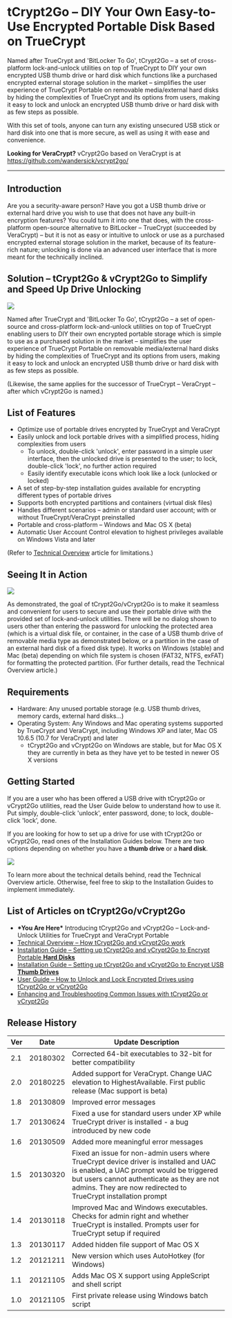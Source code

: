 # tCrypt2Go – DIY Your Own Easy-to-Use Encrypted Portable Disk Based on TrueCrypt
Named after TrueCrypt and 'BitLocker To Go', tCrypt2Go – a set of cross-platform lock-and-unlock utilities on top of TrueCrypt to DIY your own encrypted USB thumb drive or hard disk which functions like a purchased encrypted external storage solution in the market – simplifies the user experience of TrueCrypt Portable on removable media/external hard disks by hiding the complexities of TrueCrypt and its options from users, making it easy to lock and unlock an encrypted USB thumb drive or hard disk with as few steps as possible.

With this set of tools, anyone can turn any existing unsecured USB stick or hard disk into one that is more secure, as well as using it with ease and convenience.

**Looking for VeraCrypt?** vCrypt2Go based on VeraCrypt is at https://github.com/wandersick/vcrypt2go/

---

## Introduction

Are you a security-aware person? Have you got a USB thumb drive or external hard drive you wish to use that does not have any built-in encryption features? You could turn it into one that does, with the cross-platform open-source alternative to BitLocker – TrueCrypt (succeeded by VeraCrypt) – but it is not as easy or intuitive to unlock or use as a purchased encrypted external storage solution in the market, because of its feature-rich nature; unlocking is done via an advanced user interface that is more meant for the technically inclined.

## Solution – tCrypt2Go &amp; vCrypt2Go to Simplify and Speed Up Drive Unlocking

 ![](https://lh3.googleusercontent.com/-C6as-jneCKk/WpMFQ-I1zvI/AAAAAAAAB0A/u32KleYXfM0B2ZGY9R-wXRbrViLRaXLxgCHMYCw/s1600/image4)

Named after TrueCrypt and &#39;BitLocker To Go&#39;, tCrypt2Go – a set of open-source and cross-platform lock-and-unlock utilities on top of TrueCrypt enabling users to DIY their own encrypted portable storage which is simple to use as a purchased solution in the market – simplifies the user experience of TrueCrypt Portable on removable media/external hard disks by hiding the complexities of TrueCrypt and its options from users, making it easy to lock and unlock an encrypted USB thumb drive or hard disk with as few steps as possible.

(Likewise, the same applies for the successor of TrueCrypt – VeraCrypt – after which vCrypt2Go is named.)

## List of Features

- Optimize use of portable drives encrypted by TrueCrypt and VeraCrypt
- Easily unlock and lock portable drives with a simplified process, hiding complexities from users
  - To unlock, double-click &#39;unlock&#39;, enter password in a simple user interface, then the unlocked drive is presented to the user; to lock, double-click &#39;lock&#39;, no further action required
  - Easily identify executable icons which look like a lock (unlocked or locked)
- A set of step-by-step installation guides available for encrypting different types of portable drives
- Supports both encrypted partitions and containers (virtual disk files)
- Handles different scenarios – admin or standard user account; with or without TrueCrypt/VeraCrypt preinstalled
- Portable and cross-platform – Windows and Mac OS X (beta)
- Automatic User Account Control elevation to highest privileges available on Windows Vista and later

(Refer to [Technical Overview](https://tech.wandersick.com/2018/02/technical-overview-how-tcrypt2go-and.html) article for limitations.)

## Seeing It in Action

 ![](https://lh3.googleusercontent.com/-jTsk97Y31dM/WpMFT-h-s4I/AAAAAAAAB0I/rtql9AL-joIE7dI0t1Xz351V7iN-lFQLQCHMYCw/s1600/tcrypt2go-vcrypt2go-demo7)

As demonstrated, the goal of tCrypt2Go/vCrypt2Go is to make it seamless and convenient for users to secure and use their portable drive with the provided set of lock-and-unlock utilities. There will be no dialog shown to users other than entering the password for unlocking the protected area (which is a virtual disk file, or container, in the case of a USB thumb drive of removable media type as demonstrated below, or a partition in the case of an external hard disk of a fixed disk type). It works on Windows (stable) and Mac (beta) depending on which file system is chosen (FAT32, NTFS, exFAT) for formatting the protected partition. (For further details, read the Technical Overview article.)

## Requirements

- Hardware: Any unused portable storage (e.g. USB thumb drives, memory cards, external hard disks…)
- Operating System: Any Windows and Mac operating systems supported by TrueCrypt and VeraCrypt, including Windows XP and later, Mac OS 10.6.5 (10.7 for VeraCrypt) and later
  - tCrypt2Go and vCrypt2Go on Windows are stable, but for Mac OS X they are currently in beta as they have yet to be tested in newer OS X versions

## Getting Started

If you are a user who has been offered a USB drive with tCrypt2Go or vCrypt2Go utilities, read the User Guide below to understand how to use it. Put simply, double-click &#39;unlock&#39;, enter password, done; to lock, double-click &#39;lock&#39;, done.

If you are looking for how to set up a drive for use with tCrypt2Go or vCrypt2Go, read ones of the Installation Guides below. There are two options depending on whether you have a  **thumb drive**  or a  **hard disk**.

 ![](https://lh3.googleusercontent.com/-l4r0vdMMGpM/WpMFW9NZYYI/AAAAAAAAB0Q/b6mD3frOOgYkKUu27hMRMKl5QlbmlTfVACHMYCw/s1600/image5)

To learn more about the technical details behind, read the Technical Overview article. Otherwise, feel free to skip to the Installation Guides to implement immediately.

## List of Articles on tCrypt2Go/vCrypt2Go

- **\*You Are Here\***  Introducing tCrypt2Go and vCrypt2Go – Lock-and-Unlock Utilities for TrueCrypt and VeraCrypt Portable
- [Technical Overview – How tCrypt2Go and vCrypt2Go work](https://tech.wandersick.com/2018/02/technical-overview-how-tcrypt2go-and.html)
- [Installation Guide – Setting up tCrypt2Go and vCrypt2Go to Encrypt Portable ](https://tech.wandersick.com/2018/02/installation-guide-setting-up-tcrypt2go_26.html)[**Hard Disks**](https://tech.wandersick.com/2018/02/installation-guide-setting-up-tcrypt2go_26.html)
- [Installation Guide – Setting up tCrypt2Go and vCrypt2Go to Encrypt USB ](https://tech.wandersick.com/2018/02/installation-guide-setting-up-tcrypt2go.html)[**Thumb Drives**](https://tech.wandersick.com/2018/02/installation-guide-setting-up-tcrypt2go.html)
- [User Guide – How to Unlock and Lock Encrypted Drives using tCrypt2Go or vCrypt2Go](https://tech.wandersick.com/2018/02/user-guide-how-to-unlock-and-lock.html)
- [Enhancing and Troubleshooting Common Issues with tCrypt2Go or vCrypt2Go](https://tech.wandersick.com/2018/02/enhancing-and-troubleshooting-common.html)

## Release History

| Ver | Date | Update Description |
| --- | --- | --- |
| 2.1 | 20180302 | Corrected 64-bit executables to 32-bit for better compatibility |
| 2.0 | 20180225 | Added support for VeraCrypt. Change UAC elevation to HighestAvailable. First public release (Mac support is beta) |
| 1.8 | 20130809 | Improved error messages |
| 1.7 | 20130624 | Fixed a use for standard users under XP while TrueCrypt driver is installed - a bug introduced by new code |
| 1.6 | 20130509 | Added more meaningful error messages |
| 1.5 | 20130320 | Fixed an issue for non-admin users where TrueCrypt device driver is installed and UAC is enabled, a UAC prompt would be triggered but users cannot authenticate as they are not admins. They are now redirected to TrueCrypt installation prompt |
| 1.4 | 20130118 | Improved Mac and Windows executables. Checks for admin right and whether TrueCrypt is installed. Prompts user for TrueCrypt setup if required |
| 1.3 | 20130117 | Added hidden file support of Mac OS X |
| 1.2 | 20121211 | New version which uses AutoHotkey (for Windows) |
| 1.1  | 20121105 | Adds Mac OS X support using AppleScript and shell script |
| 1.0  | 20121105 | First private release using Windows batch script |
